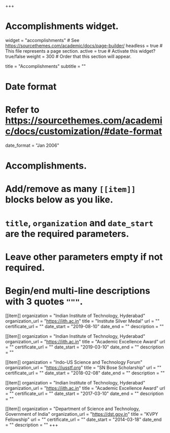+++
# Accomplishments widget.
widget = "accomplishments"  # See https://sourcethemes.com/academic/docs/page-builder/
headless = true  # This file represents a page section.
active = true  # Activate this widget? true/false
weight = 300  # Order that this section will appear.

title = "Accomplish&shy;ments"
subtitle = ""

# Date format
#   Refer to https://sourcethemes.com/academic/docs/customization/#date-format
date_format = "Jan 2006"

# Accomplishments.
#   Add/remove as many `[[item]]` blocks below as you like.
#   `title`, `organization` and `date_start` are the required parameters.
#   Leave other parameters empty if not required.
#   Begin/end multi-line descriptions with 3 quotes `"""`.

[[item]]
  organization = "Indian Institute of Technology, Hyderabad"
  organization_url = "https://iith.ac.in"
  title = "Institute Silver Medal"
  url = ""
  certificate_url = ""
  date_start = "2019-08-10"
  date_end = ""
  description = ""

[[item]]
  organization = "Indian Institute of Technology, Hyderabad"
  organization_url = "https://iith.ac.in"
  title = "Academic Excellence Award"
  url = ""
  certificate_url = ""
  date_start = "2019-03-10"
  date_end = ""
  description = ""

[[item]]
  organization = "Indo-US Science and Technology Forum"
  organization_url = "https://iusstf.org"
  title = "SN Bose Scholarship"
  url = ""
  certificate_url = ""
  date_start = "2018-02-08"
  date_end = ""
  description = ""

[[item]]
  organization = "Indian Institute of Technology, Hyderabad"
  organization_url = "https://iith.ac.in"
  title = "Academic Excellence Award"
  url = ""
  certificate_url = ""
  date_start = "2017-03-10"
  date_end = ""
  description = ""

[[item]]
  organization = "Department of Science and Technology, Government of India"
  organization_url = "https://dst.gov.in"
  title = "KVPY Fellowship"
  url = ""
  certificate_url = ""
  date_start = "2014-03-18"
  date_end = ""
  description = ""
+++
